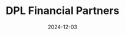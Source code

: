 ---  
layout: startup_page  
title: "DPL Financial Partners"  
id: "dplfp.com"  
permalink: "/dplfinancialpartnersdplfp.com12032024/"  
website: "https://www.dplfp.com"  
funding_round: "Series C"  
funding_amount: "$23M"  
investors: "Eos Ventures, TIAA Ventures, other strategic insurance investors"  
about: "DPL Financial Partners is a leading insurance marketplace connecting registered investment advisors (RIAs) with fee-based annuities. Their platform offers best-in-class solutions from top carriers, proprietary tools, and embedded technology to help RIAs holistically serve clients with competitive pricing and transparent implementation."  
markets: "Fintech, Insurance"  
hq: "Louisville, Kentucky, United States"  
founded_year: "2018"  
linkedin: "https://www.linkedin.com/company/dpl-fp"  
twitter: "https://twitter.com/dpl_fp"  
instagram: ""  
facebook: ""  
crunchbase: "https://www.crunchbase.com/organization/dpl-financial-partners"  
pitchbook: "https://pitchbook.com/profiles/company/225541-99"  

date_display: "03-Dec-2024"  
date: "2024-12-03"

# SEO Optimization  
meta_title: "DPL Financial Partners - Series C Funding ($23M)"  
meta_description: "DPL Financial Partners, DPL Financial Partners is a leading insurance marketplace connecting registered investment advisors (RIAs) with fee-based annuities. Their platform of..."  
meta_keywords: "DPL Financial Partners, Fintech, Insurance, Series C funding"  
canonical_url: "https://startup.projectstartups.com/dplfinancialpartnersdplfp.com12032024/"  
---